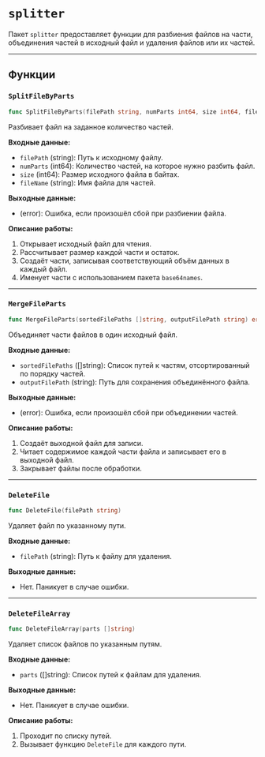 # `splitter`
Пакет `splitter` предоставляет функции для разбиения файлов на части, объединения частей в исходный файл и удаления файлов или их частей.

---

## Функции

### `SplitFileByParts`
```go
func SplitFileByParts(filePath string, numParts int64, size int64, fileName string) error
```
Разбивает файл на заданное количество частей.

**Входные данные:**
- `filePath` (string): Путь к исходному файлу.
- `numParts` (int64): Количество частей, на которое нужно разбить файл.
- `size` (int64): Размер исходного файла в байтах.
- `fileName` (string): Имя файла для частей.

**Выходные данные:**
- (error): Ошибка, если произошёл сбой при разбиении файла.

**Описание работы:**
1. Открывает исходный файл для чтения.
2. Рассчитывает размер каждой части и остаток.
3. Создаёт части, записывая соответствующий объём данных в каждый файл.
4. Именует части с использованием пакета `base64names`.

---

### `MergeFileParts`
```go
func MergeFileParts(sortedFilePaths []string, outputFilePath string) error
```
Объединяет части файлов в один исходный файл.

**Входные данные:**
- `sortedFilePaths` ([]string): Список путей к частям, отсортированный по порядку частей.
- `outputFilePath` (string): Путь для сохранения объединённого файла.

**Выходные данные:**
- (error): Ошибка, если произошёл сбой при объединении частей.

**Описание работы:**
1. Создаёт выходной файл для записи.
2. Читает содержимое каждой части файла и записывает его в выходной файл.
3. Закрывает файлы после обработки.

---

### `DeleteFile`
```go
func DeleteFile(filePath string)
```
Удаляет файл по указанному пути.

**Входные данные:**
- `filePath` (string): Путь к файлу для удаления.

**Выходные данные:**
- Нет. Паникует в случае ошибки.

---

### `DeleteFileArray`
```go
func DeleteFileArray(parts []string)
```
Удаляет список файлов по указанным путям.

**Входные данные:**
- `parts` ([]string): Список путей к файлам для удаления.

**Выходные данные:**
- Нет. Паникует в случае ошибки.

**Описание работы:**
1. Проходит по списку путей.
2. Вызывает функцию `DeleteFile` для каждого пути.
